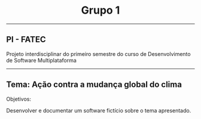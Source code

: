 <h1 align="center"> Grupo 1</h1>

<hr>

<h2>PI - FATEC</h2>

Projeto interdisciplinar do primeiro semestre do curso de Desenvolvimento de Software Multiplataforma

<hr>

<h2>Tema: Ação contra a mudança global do clima</h2>

Objetivos:

Desenvolver e documentar um software fictício sobre o tema apresentado.
